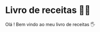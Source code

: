 # Livro de receitas :man_cook: 

Olá ! Bem vindo ao meu livro de receitas :raised_hand_with_fingers_splayed:

